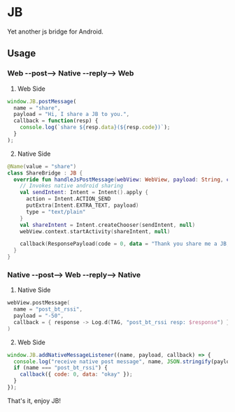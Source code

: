 # JB

Yet another js bridge for Android.

## Usage

### Web --post--> Native --reply--> Web

1. Web Side

```javascript
window.JB.postMessage(
  name = "share",
  payload = "Hi, I share a JB to you.",
  callback = function(resp) {
    console.log(`share ${resp.data}(${resp.code})`);
  }
);
```

2. Native Side

```kotlin
@Name(value = "share")
class ShareBridge : JB {
  override fun handleJsPostMessage(webView: WebView, payload: String, callback: Callback) {
    // Invokes native android sharing
    val sendIntent: Intent = Intent().apply {
      action = Intent.ACTION_SEND
      putExtra(Intent.EXTRA_TEXT, payload)
      type = "text/plain"
    }
    val shareIntent = Intent.createChooser(sendIntent, null)
    webView.context.startActivity(shareIntent, null)

    callback(ResponsePayload(code = 0, data = "Thank you share me a JB, I love it."))
  }
}
```

### Native --post--> Web --reply--> Native

1. Native Side

```kotlin
webView.postMessage(
  name = "post_bt_rssi",
  payload = "-50",
  callback = { response -> Log.d(TAG, "post_bt_rssi resp: $response") }
)
```

2. Web Side

```javascript
window.JB.addNativeMessageListener((name, payload, callback) => {
  console.log("receive native post message", name, JSON.stringify(payload));
  if (name === "post_bt_rssi") {
    callback({ code: 0, data: "okay" });
  }
});
```

That's it, enjoy JB!